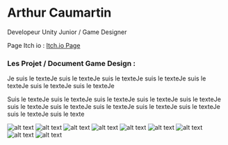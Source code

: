 # Arthur Caumartin
Developeur Unity Junior / Game Designer

Page Itch io : [Itch.io Page](https://protal.itch.io/)




### Les Projet / Document Game Design :

Je suis le texteJe suis le texteJe suis le texteJe suis le texteJe suis le texteJe suis le texteJe suis le texteJe
 
 Suis le texteJe suis le texteJe suis le texteJe suis le texteJe suis le texteJe suis le texteJe suis le texteJe suis le texteJe suis le texteJe suis le texteJe suis le texteJe suis le texte

 ![alt text](https://picsum.photos/200/200) ![alt text](https://picsum.photos/200/200) ![alt text](https://picsum.photos/200/200) 
 ![alt text](https://picsum.photos/200/200) ![alt text](https://picsum.photos/200/200) ![alt text](https://picsum.photos/200/200)
 ![alt text](https://picsum.photos/200/200) ![alt text](https://picsum.photos/200/200) ![alt text](https://picsum.photos/200/200)